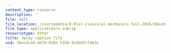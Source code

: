 ```yaml
---
content_type: resource
description: ''
file: null
file_location: /coursemedia/8-01sc-classical-mechanics-fall-2016/36ecdce6dd79018e51b83e3b6fc7481e_H7xmTMQ265s.srt
file_type: application/x-subrip
resourcetype: Other
title: 3play caption file
uid: 36ecdce6-dd79-018e-51b8-3e3b6fc7481e
---
```

